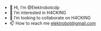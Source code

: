 - 👋 Hi, I’m @Elektrobotcdp
- 👀 I’m interested in H4CKING
- 💞️ I’m looking to collaborate on H4CKING
- 📫 How to reach me elektrobot@gmail.com

<!---
Elektrobotcdp/Elektrobotcdp is a ✨ special ✨ repository because its `README.md` (this file) appears on your GitHub profile.
You can click the Preview link to take a look at your changes.
--->
